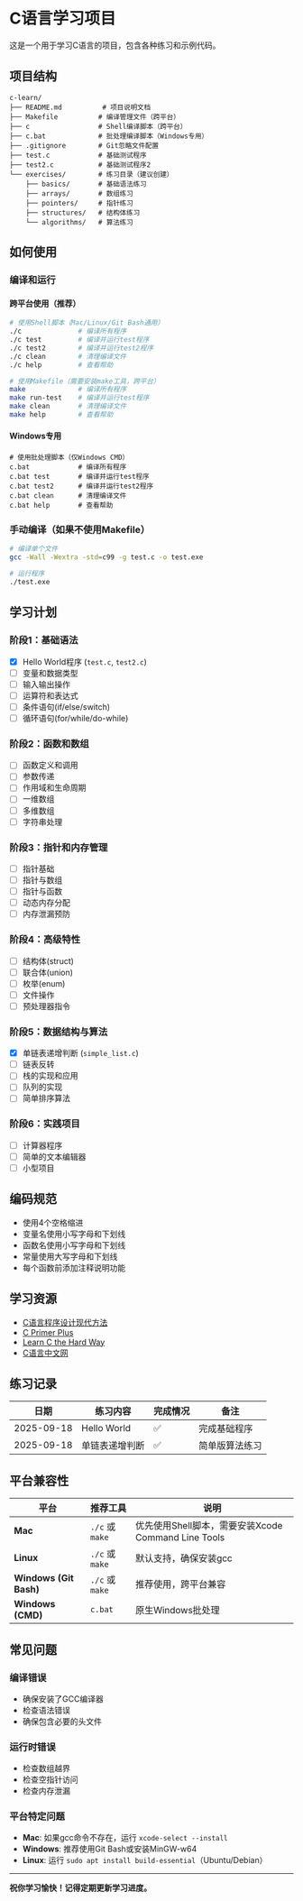 # C语言学习项目

这是一个用于学习C语言的项目，包含各种练习和示例代码。

## 项目结构

```
c-learn/
├── README.md          # 项目说明文档
├── Makefile          # 编译管理文件（跨平台）
├── c                 # Shell编译脚本（跨平台）
├── c.bat             # 批处理编译脚本（Windows专用）
├── .gitignore        # Git忽略文件配置
├── test.c            # 基础测试程序
├── test2.c           # 基础测试程序2
└── exercises/        # 练习目录（建议创建）
    ├── basics/       # 基础语法练习
    ├── arrays/       # 数组练习
    ├── pointers/     # 指针练习
    ├── structures/   # 结构体练习
    └── algorithms/   # 算法练习
```

## 如何使用

### 编译和运行

#### 跨平台使用（推荐）

```bash
# 使用Shell脚本（Mac/Linux/Git Bash通用）
./c              # 编译所有程序
./c test         # 编译并运行test程序
./c test2        # 编译并运行test2程序
./c clean        # 清理编译文件
./c help         # 查看帮助

# 使用Makefile（需要安装make工具，跨平台）
make             # 编译所有程序
make run-test    # 编译并运行test程序
make clean       # 清理编译文件
make help        # 查看帮助
```

#### Windows专用

```batch
# 使用批处理脚本（仅Windows CMD）
c.bat            # 编译所有程序
c.bat test       # 编译并运行test程序
c.bat test2      # 编译并运行test2程序
c.bat clean      # 清理编译文件
c.bat help       # 查看帮助
```

### 手动编译（如果不使用Makefile）

```bash
# 编译单个文件
gcc -Wall -Wextra -std=c99 -g test.c -o test.exe

# 运行程序
./test.exe
```

## 学习计划

### 阶段1：基础语法
- [x] Hello World程序 (`test.c`, `test2.c`)
- [ ] 变量和数据类型
- [ ] 输入输出操作
- [ ] 运算符和表达式
- [ ] 条件语句(if/else/switch)
- [ ] 循环语句(for/while/do-while)

### 阶段2：函数和数组
- [ ] 函数定义和调用
- [ ] 参数传递
- [ ] 作用域和生命周期
- [ ] 一维数组
- [ ] 多维数组
- [ ] 字符串处理

### 阶段3：指针和内存管理
- [ ] 指针基础
- [ ] 指针与数组
- [ ] 指针与函数
- [ ] 动态内存分配
- [ ] 内存泄漏预防

### 阶段4：高级特性
- [ ] 结构体(struct)
- [ ] 联合体(union)
- [ ] 枚举(enum)
- [ ] 文件操作
- [ ] 预处理器指令

### 阶段5：数据结构与算法
- [x] 单链表递增判断 (`simple_list.c`)
- [ ] 链表反转
- [ ] 栈的实现和应用
- [ ] 队列的实现
- [ ] 简单排序算法

### 阶段6：实践项目
- [ ] 计算器程序
- [ ] 简单的文本编辑器
- [ ] 小型项目

## 编码规范

- 使用4个空格缩进
- 变量名使用小写字母和下划线
- 函数名使用小写字母和下划线
- 常量使用大写字母和下划线
- 每个函数前添加注释说明功能

## 学习资源

- [C语言程序设计现代方法](https://book.douban.com/subject/4279678/)
- [C Primer Plus](https://book.douban.com/subject/26792521/)
- [Learn C the Hard Way](https://learncodethehardway.org/c/)
- [C语言中文网](http://c.biancheng.net/c/)

## 练习记录

| 日期 | 练习内容 | 完成情况 | 备注 |
|------|----------|----------|------|
| 2025-09-18 | Hello World | ✅ | 完成基础程序 |
| 2025-09-18 | 单链表递增判断 | ✅ | 简单版算法练习 |

## 平台兼容性

| 平台 | 推荐工具 | 说明 |
|------|----------|------|
| **Mac** | `./c` 或 `make` | 优先使用Shell脚本，需要安装Xcode Command Line Tools |
| **Linux** | `./c` 或 `make` | 默认支持，确保安装gcc |
| **Windows (Git Bash)** | `./c` 或 `make` | 推荐使用，跨平台兼容 |
| **Windows (CMD)** | `c.bat` | 原生Windows批处理 |

## 常见问题

### 编译错误
- 确保安装了GCC编译器
- 检查语法错误
- 确保包含必要的头文件

### 运行时错误
- 检查数组越界
- 检查空指针访问
- 检查内存泄漏

### 平台特定问题
- **Mac**: 如果gcc命令不存在，运行 `xcode-select --install`
- **Windows**: 推荐使用Git Bash或安装MinGW-w64
- **Linux**: 运行 `sudo apt install build-essential`（Ubuntu/Debian）

---

**祝你学习愉快！记得定期更新学习进度。**
